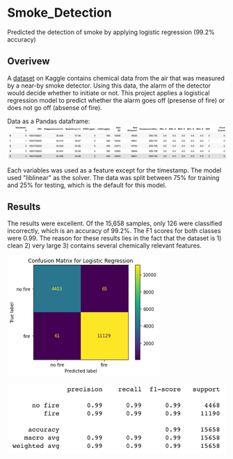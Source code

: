 # Smoke_Detection
Predicted the detection of smoke by applying logistic regression (99.2% accuracy)

## Overivew 

A [dataset](https://www.kaggle.com/datasets/deepcontractor/smoke-detection-dataset) on Kaggle contains chemical data from the air that was measured by a near-by smoke detector. Using this data, the alarm of the detector would decide whether to initiate or not. This project applies a logistical regression model to predict whether the alarm goes off (presense of fire) or does not go off (absense of fire). 

Data as a Pandas dataframe: ![images/dataframe.png](images/dataframe.png)

Each variables was used as a feature except for the timestamp. The model used "liblinear" as the solver. The data was split between 75% for training and 25% for testing, which is the default for this model.

## Results

The results were excellent. Of the 15,658 samples, only 126 were classified incorrectly, which is an accuracy of 99.2%. The F1 scores for both classes were 0.99. The reason for these results lies in the fact that the dataset is 1) clean 2) very large 3) contains several chemically relevant features. 

![confusion_matrix](images/confusion_matrix.png)

![report](images/classification_report.png)


